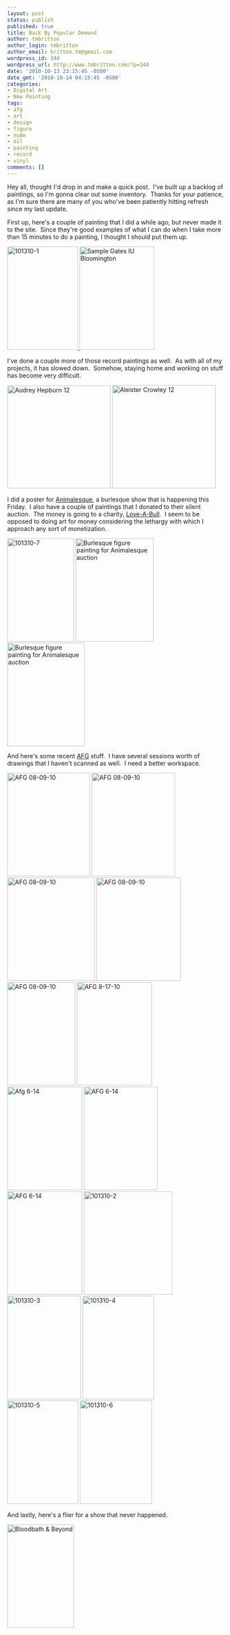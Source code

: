 ```yaml
---
layout: post
status: publish
published: true
title: Back By Popular Demand
author: tmbritton
author_login: tmbritton
author_email: britton.tm@gmail.com
wordpress_id: 344
wordpress_url: http://www.tmbritton.com/?p=344
date: '2010-10-13 23:15:45 -0500'
date_gmt: '2010-10-14 04:15:45 -0500'
categories:
- Digital Art
- New Painting
tags:
- afg
- art
- design
- figure
- nude
- oil
- painting
- record
- vinyl
comments: []
---
```

<p>Hey all, thought I'd drop in and make a quick post.  I've built up a backlog of paintings, so I'm gonna clear out some inventory.  Thanks for your patience, as I'm sure there are many of you who've been patiently hitting refresh since my last update.</p>
<p>First up, here's a couple of painting that I did a while ago, but never made it to the site.  Since they're good examples of what I can do when I take more than 15 minutes to do a painting, I thought I should put them up.</p>
<p><a class="tt-flickr tt-flickr-Small" title="101310-1" href="../art/photo/5080352360/101310-1.html"><img class="alignnone" src="http://farm5.static.flickr.com/4056/5080352360_c7e9ee3a5f_m.jpg" alt="101310-1" width="164" height="240" /> </a><a class="tt-flickr tt-flickr-Small" title="Sample Gates IU Bloomington" href="../art/photo/4747652618/sample-gates-iu-bloomington.html"><img class="alignnone" src="http://farm5.static.flickr.com/4101/4747652618_aa57b2b654_m.jpg" alt="Sample Gates IU Bloomington" width="174" height="240" /></a></p>
<p>I've done a couple more of those record paintings as well.  As with all of my projects, it has slowed down.  Somehow, staying home and working on stuff has become very difficult.</p>
<p><a class="tt-flickr tt-flickr-Small" title="Audrey Hepburn 12" href="../art/photo/4941924052/audrey-hepburn-12.html"><img class="alignnone" src="http://farm5.static.flickr.com/4098/4941924052_6441748b40_m.jpg" alt="Audrey Hepburn 12" width="240" height="239" /></a> <a class="tt-flickr tt-flickr-Small" title="Aleister Crowley 12" href="../art/photo/4968167446/aleister-crowley-12.html"><img class="alignnone" src="http://farm5.static.flickr.com/4109/4968167446_60496afaa1_m.jpg" alt="Aleister Crowley 12" width="240" height="240" /></a></p>
<p>I did a poster for <a href="http://www.facebook.com/SmokeandMirrorsCabaret">Animalesque</a>, a burlesque show that is happening this Friday.  I also have a couple of paintings that I donated to their silent auction.  The money is going to a charity, <a href="http://love-a-bull.org/">Love-A-Bull</a>.  I seem to be opposed to doing art for money considering the lethargy with which I approach any sort of monetization.</p>
<p><a class="tt-flickr tt-flickr-Small" title="101310-7" href="../art/photo/5079758185/101310-7.html"><img class="alignnone" src="http://farm5.static.flickr.com/4104/5079758185_bd64d0fa04_m.jpg" alt="101310-7" width="155" height="240" /></a> <a class="tt-flickr tt-flickr-Small" title="Burlesque figure painting for Animalesque auction" href="../art/photo/5057201427/burlesque-figure-painting-for-animalesque-auction.html"><img class="alignnone" src="http://farm5.static.flickr.com/4103/5057201427_1db20a657f_m.jpg" alt="Burlesque figure painting for Animalesque auction" width="181" height="240" /></a> <a class="tt-flickr tt-flickr-Small" title="Burlesque figure painting for Animalesque auction" href="../art/photo/5057201585/burlesque-figure-painting-for-animalesque-auction.html"><img class="alignnone" src="http://farm5.static.flickr.com/4085/5057201585_2fc9abbf38_m.jpg" alt="Burlesque figure painting for Animalesque auction" width="180" height="240" /></a></p>
<p>And here's some recent <a href="http://www.austinfigurative.com">AFG</a> stuff.  I have several sessions worth of drawings that I haven't scanned as well.  I need a better workspace.</p>
<p><a class="tt-flickr tt-flickr-Small" title="AFG 08-09-10" href="../art/photo/4881490016/afg-08-09-10.html"><img class="alignnone" src="http://farm5.static.flickr.com/4076/4881490016_63f0b565a0_m.jpg" alt="AFG 08-09-10" width="192" height="240" /></a> <a class="tt-flickr tt-flickr-Small" title="AFG 08-09-10" href="../art/photo/4880881957/afg-08-09-10.html"><img class="alignnone" src="http://farm5.static.flickr.com/4119/4880881957_98f2f97943_m.jpg" alt="AFG 08-09-10" width="194" height="240" /></a> <a class="tt-flickr tt-flickr-Small" title="AFG 08-09-10" href="../art/photo/4881490102/afg-08-09-10.html"><img class="alignnone" src="http://farm5.static.flickr.com/4141/4881490102_a44c46c51d_m.jpg" alt="AFG 08-09-10" width="203" height="240" /></a> <a class="tt-flickr tt-flickr-Small" title="AFG 08-09-10" href="../art/photo/4880882011/afg-08-09-10.html"><img class="alignnone" src="http://farm5.static.flickr.com/4140/4880882011_0a72458c7f_m.jpg" alt="AFG 08-09-10" width="196" height="240" /></a> <a class="tt-flickr tt-flickr-Small" title="AFG 08-09-10" href="../art/photo/4881490160/afg-08-09-10.html"><img class="alignnone" src="http://farm5.static.flickr.com/4121/4881490160_65572ed3ce_m.jpg" alt="AFG 08-09-10" width="158" height="240" /></a> <a class="tt-flickr tt-flickr-Small" title="AFG 8-17-10" href="../art/photo/4901507188/afg-8-17-10.html"><img class="alignnone" src="http://farm5.static.flickr.com/4141/4901507188_06504b2684_m.jpg" alt="AFG 8-17-10" width="174" height="240" /></a> <a class="tt-flickr tt-flickr-Small" title="Afg 6-14" href="../art/photo/4710197299/afg-6-14.html"><img class="alignnone" src="http://farm5.static.flickr.com/4057/4710197299_3ca33c4d9e_m.jpg" alt="Afg 6-14" width="174" height="240" /></a> <a class="tt-flickr tt-flickr-Small" title="AFG 6-14" href="../art/photo/4710197939/afg-6-14.html"><img class="alignnone" src="http://farm5.static.flickr.com/4044/4710197939_d9209fa763_m.jpg" alt="AFG 6-14" width="171" height="240" /></a> <a class="tt-flickr tt-flickr-Small" title="AFG 6-14" href="../art/photo/4710836850/afg-6-14.html"><img class="alignnone" src="http://farm5.static.flickr.com/4014/4710836850_195e58d3f1_m.jpg" alt="AFG 6-14" width="174" height="240" /></a> <a class="tt-flickr tt-flickr-Small" title="101310-2" href="../art/photo/5080352420/101310-2.html"><img class="alignnone" src="http://farm5.static.flickr.com/4147/5080352420_fba6d88813_m.jpg" alt="101310-2" width="205" height="240" /></a> <a class="tt-flickr tt-flickr-Small" title="101310-3" href="../art/photo/5080352462/101310-3.html"><img class="alignnone" src="http://farm5.static.flickr.com/4059/5080352462_5edcdf1840_m.jpg" alt="101310-3" width="171" height="240" /></a> <a class="tt-flickr tt-flickr-Small" title="101310-4" href="../art/photo/5079758061/101310-4.html"><img class="alignnone" src="http://farm5.static.flickr.com/4084/5079758061_264c736a25_m.jpg" alt="101310-4" width="166" height="240" /></a> <a class="tt-flickr tt-flickr-Small" title="101310-5" href="../art/photo/5080352540/101310-5.html"><img class="alignnone" src="http://farm5.static.flickr.com/4034/5080352540_f97b6d7c96_m.jpg" alt="101310-5" width="165" height="240" /></a> <a class="tt-flickr tt-flickr-Small" title="101310-6" href="../art/photo/5080352586/101310-6.html"><img class="alignnone" src="http://farm5.static.flickr.com/4072/5080352586_5ce4d8622a_m.jpg" alt="101310-6" width="167" height="240" /></a></p>
<p>And lastly, here's a flier for a show that never happened.</p>
<p><a class="tt-flickr tt-flickr-Small" title="Bloodbath &amp; Beyond" href="../art/photo/5080391798/bloodbath-beyond.html"><img class="alignnone" src="http://farm5.static.flickr.com/4056/5080391798_c2eab28124_m.jpg" alt="Bloodbath &amp; Beyond" width="155" height="240" /></a></p>
